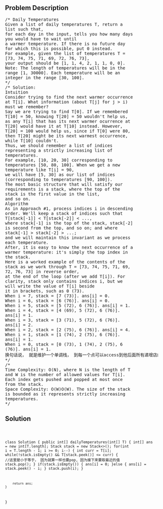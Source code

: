 <!--
<style>
  body { font-family: Arial, sans-serif; }
  .container { max-width: 100%; margin: 0 auto; padding: 10px; }
  .comment-block { max-width: 30%; background-color: #f9f9f9; padding: 10px; border-left: 5px solid #ccc; overflow-wrap: break-word; white-space: pre-wrap; }
  .code-block { background-color: #f4f4f4; padding: 10px; border: 1px solid #ddd; overflow-wrap: break-word; white-space: pre-wrap; }
</style>
-->

<div class='container'>
<h2>Problem Description</h2>
<div class='comment-block'>
<pre>
/* Daily Temperatures
Given a list of daily temperatures T, return a
list such that,
for each day in the input, tells you how many days
you would have to wait until
a warmer temperature. If there is no future day
for which this is possible, put 0 instead.
For example, given the list of temperatures T =
[73, 74, 75, 71, 69, 72, 76, 73],
your output should be [1, 1, 4, 2, 1, 1, 0, 0].
Note: The length of temperatures will be in the
range [1, 30000]. Each temperature will be an
integer in the range [30, 100].
*/
/* Solution:
Intuition
Consider trying to find the next warmer occurrence
at T[i]. What information (about T[j] for j > i)
must we remember?
Say we are trying to find T[0]. If we remembered
T[10] = 50, knowing T[20] = 50 wouldn't help us,
as any T[i] that has its next warmer ocurrence at
T[20] would have it at T[10] instead. However,
T[20] = 100 would help us, since if T[0] were 80,
then T[20] might be its next warmest occurrence,
while T[10] couldn't.
Thus, we should remember a list of indices
representing a strictly increasing list of
temperatures.
For example, [10, 20, 30] corresponding to
temperatures [50, 80, 100]. When we get a new
temperature like T[i] = 90,
we will have [5, 30] as our list of indices
(corresponding to temperatures [90, 100]).
The most basic structure that will satisfy our
requirements is a stack, where the top of the
stack is the first value in the list,
and so on.
Algorithm
As in Approach #1, process indices i in descending
order. We'll keep a stack of indices such that
T[stack[-1]] < T[stack[-2]] < ...,
where stack[-1] is the top of the stack, stack[-2]
is second from the top, and so on; and where
stack[-1] > stack[-2] > ...;
and we will maintain this invariant as we process
each temperature.
After, it is easy to know the next occurrence of a
warmer temperature: it's simply the top index in
the stack.
Here is a worked example of the contents of the
stack as we work through T = [73, 74, 75, 71, 69,
72, 76, 73] in reverse order,
at the end of the loop (after we add T[i]). For
clarity, stack only contains indices i, but we
will write the value of T[i] beside
it in brackets, such as 0 (73).
When i = 7, stack = [7 (73)]. ans[i] = 0.
When i = 6, stack = [6 (76)]. ans[i] = 0.
When i = 5, stack = [5 (72), 6 (76)]. ans[i] = 1.
When i = 4, stack = [4 (69), 5 (72), 6 (76)].
ans[i] = 1.
When i = 3, stack = [3 (71), 5 (72), 6 (76)].
ans[i] = 2.
When i = 2, stack = [2 (75), 6 (76)]. ans[i] = 4.
When i = 1, stack = [1 (74), 2 (75), 6 (76)].
ans[i] = 1.
When i = 0, stack = [0 (73), 1 (74), 2 (75), 6
(76)]. ans[i] = 1.
换句话说， 就是维护一个单调栈， 到每一个点可以access到他后面所有递增店的位置
*/
/*
Time Complexity: O(N), where N is the length of T
and W is the number of allowed values for T[i].
Each index gets pushed and popped at most once
from the stack.
Space Complexity: O(W)O(W). The size of the stack
is bounded as it represents strictly increasing
temperatures.
*/
</pre>
</div>

<h2>Solution</h2>
<div class='code-block'>
<pre><code class='language-java'>

class Solution {
    public int[] dailyTemperatures(int[] T) {
        int[] ans = new int[T.length];
        Stack<Integer> stack = new Stack<>();
        for(int i = T.length - 1; i >= 0; i--) {
            int curr = T[i];
            while(!stack.isEmpty() && T[stack.peek()] <= curr) { //这里是小于等于， 因为就算一样也要pop, 因为接下来要取最近的值
                stack.pop();
            }
            if(stack.isEmpty()) {
                ans[i] = 0;
            }else {
                ans[i] = stack.peek() - i;
            }
            stack.push(i);
        }
        
        return ans;
    }
}

</code></pre>
</div>
</div>

